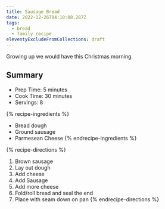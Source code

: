 ```yaml
---
title: Sausage Bread
date: 2022-12-26T04:10:08.287Z
tags:
  - bread
  - family recipe
eleventyExcludeFromCollections: draft
---
```

Growing up we would have this Christmas morning.

## Summary
- Prep Time: 5 minutes
- Cook Time: 30 minutes
- Servings: 8

{% recipe-ingredients %}
- Bread dough
- Ground sausage
- Parmesean Cheese
{% endrecipe-ingredients %}

{% recipe-directions %}
1. Brown sausage
1. Lay out dough
1. Add cheese
1. Add Sausage
1. Add more cheese
1. Fold/roll bread and seal the end
1. Place with seam down on pan
{% endrecipe-directions %}